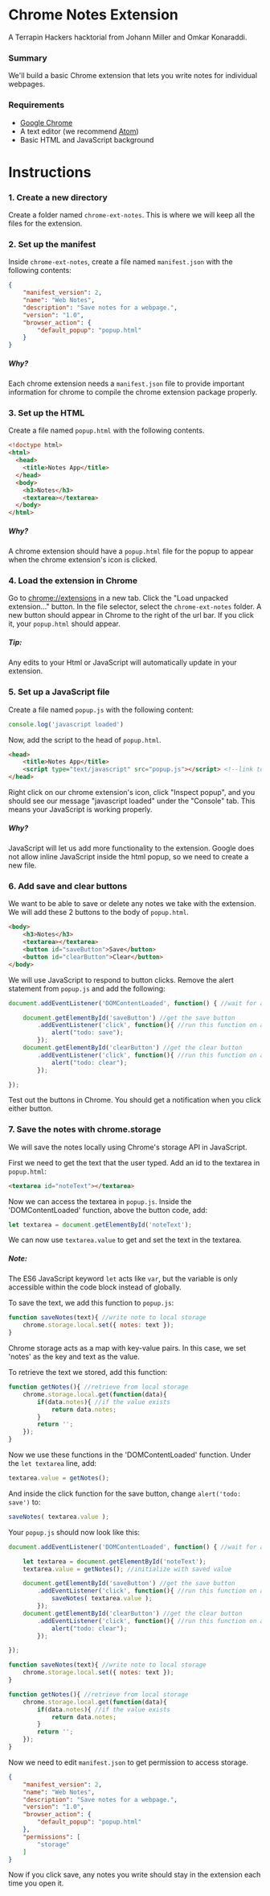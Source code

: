 # Chrome Notes Extension
A Terrapin Hackers hacktorial from Johann Miller and Omkar Konaraddi.

### Summary
We'll build a basic Chrome extension that lets you write notes for individual webpages.

### Requirements
* [Google Chrome](https://www.google.com/chrome/browser/desktop/)
* A text editor (we recommend [Atom](https://atom.io/))
* Basic HTML and JavaScript background

# Instructions

### 1. Create a new directory
Create a folder named `chrome-ext-notes`. This is where we will keep all the files for the extension.

### 2. Set up the manifest
Inside `chrome-ext-notes`, create a file named `manifest.json` with the following contents:
```json
{
    "manifest_version": 2,
    "name": "Web Notes",
    "description": "Save notes for a webpage.",
    "version": "1.0",
    "browser_action": {
        "default_popup": "popup.html"
    }
}
```
##### Why?
Each chrome extension needs a `manifest.json` file to provide important information for chrome to compile the chrome extension package properly.

### 3. Set up the HTML
Create a file named `popup.html` with the following contents.
```html
<!doctype html>
<html>
  <head>
    <title>Notes App</title>
  </head>
  <body>
    <h3>Notes</h3>
    <textarea></textarea>
  </body>
</html>
```
##### Why?
A chrome extension should have a `popup.html` file for the popup to appear when the chrome extension's icon is clicked.

### 4. Load the extension in Chrome
Go to [chrome://extensions](chrome://extensions) in a new tab. Click the "Load unpacked extension..." button. In the file selector, select the `chrome-ext-notes` folder.
A new button should appear in Chrome to the right of the url bar. If you click it, your `popup.html` should appear.

##### Tip:
Any edits to your Html or JavaScript will automatically update in your extension.

### 5. Set up a JavaScript file
Create a file named `popup.js` with the following content:
```javascript
console.log('javascript loaded')
```
Now, add the script to the head of `popup.html`.
```html
<head>
    <title>Notes App</title>
    <script type="text/javascript" src="popup.js"></script> <!--link to javascript-->
</head>
```
Right click on our chrome extension's icon, click "Inspect popup", and you should see our message "javascript loaded" under the "Console" tab. This means your JavaScript is working properly.

##### Why?
JavaScript will let us add more functionality to the extension. Google does not allow inline JavaScript inside the html popup, so we need to create a new file.

### 6. Add save and clear buttons
We want to be able to save or delete any notes we take with the extension. We will add these 2 buttons to the body of `popup.html`.
```html
<body>
    <h3>Notes</h3>
    <textarea></textarea>
    <button id="saveButton">Save</button>
    <button id="clearButton">Clear</button>
</body>
```

We will use JavaScript to respond to button clicks. Remove the alert statement from `popup.js` and add the following:
```javascript
document.addEventListener('DOMContentLoaded', function() { //wait for all of the html to load

    document.getElementById('saveButton') //get the save button
        .addEventListener('click', function(){ //run this function on a click
            alert("todo: save");
        });
    document.getElementById('clearButton') //get the clear button
        .addEventListener('click', function(){ //run this function on a click
            alert("todo: clear");
        });

});
```
Test out the buttons in Chrome. You should get a notification when you click either button.

### 7. Save the notes with chrome.storage
We will save the notes locally using Chrome's storage API in JavaScript.

First we need to get the text that the user typed. Add an id to the textarea in `popup.html`:
```html
<textarea id="noteText"></textarea>
```
Now we can access the textarea in `popup.js`. Inside the 'DOMContentLoaded' function, above the button code, add:
```javascript
let textarea = document.getElementById('noteText');
```
We can now use `textarea.value` to get and set the text in the textarea.

##### Note:
The ES6 JavaScript keyword `let` acts like `var`, but the variable is only accessible within the code block instead of globally.

To save the text, we add this function to `popup.js`:
```javascript
function saveNotes(text){ //write note to local storage
    chrome.storage.local.set({ notes: text });
}
```
Chrome storage acts as a map with key-value pairs. In this case, we set 'notes' as the key and text as the value.

To retrieve the text we stored, add this function:
```javascript
function getNotes(){ //retrieve from local storage
    chrome.storage.local.get(function(data){
        if(data.notes){ //if the value exists
            return data.notes;
        }
        return '';
    });
}
```
Now we use these functions in the 'DOMContentLoaded' function. Under the `let textarea` line, add:
```javascript
textarea.value = getNotes();
```

And inside the click function for the save button, change `alert('todo: save')` to:
```javascript
saveNotes( textarea.value );
```

Your `popup.js` should now look like this:

```javascript
document.addEventListener('DOMContentLoaded', function() { //wait for all of the html to load

    let textarea = document.getElementById('noteText');
    textarea.value = getNotes(); //initialize with saved value

    document.getElementById('saveButton') //get the save button
        .addEventListener('click', function(){ //run this function on a click
            saveNotes( textarea.value );
        });
    document.getElementById('clearButton') //get the clear button
        .addEventListener('click', function(){ //run this function on a click
            alert("todo: clear");
        });

});

function saveNotes(text){ //write note to local storage
    chrome.storage.local.set({ notes: text });
}

function getNotes(){ //retrieve from local storage
    chrome.storage.local.get(function(data){
        if(data.notes){ //if the value exists
            return data.notes;
        }
        return '';
    });
}
```
Now we need to edit `manifest.json` to get permission to access storage.
```json
{
    "manifest_version": 2,
    "name": "Web Notes",
    "description": "Save notes for a webpage.",
    "version": "1.0",
    "browser_action": {
        "default_popup": "popup.html"
    },
    "permissions": [
        "storage"
    ]
}
```
Now if you click save, any notes you write should stay in the extension each time you open it.
